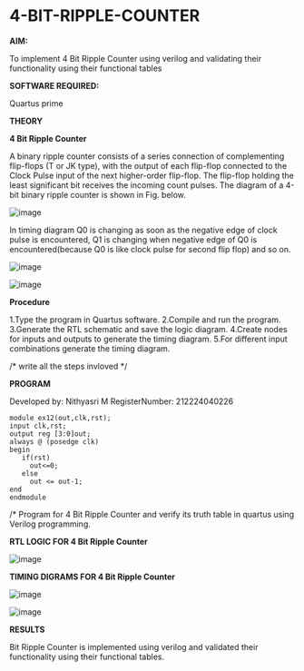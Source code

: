 # 4-BIT-RIPPLE-COUNTER

**AIM:**

To implement  4 Bit Ripple Counter using verilog and validating their functionality using their functional tables

**SOFTWARE REQUIRED:**

Quartus prime

**THEORY**

**4 Bit Ripple Counter**

A binary ripple counter consists of a series connection of complementing flip-flops (T or JK type), with the output of each flip-flop connected to the Clock Pulse input of the next higher-order flip-flop. The flip-flop holding the least significant bit receives the incoming count pulses. The diagram of a 4-bit binary ripple counter is shown in Fig. below.

![image](https://github.com/naavaneetha/4-BIT-RIPPLE-COUNTER/assets/154305477/cb4b74d4-31ab-4359-95d0-d22e67daba13)

In timing diagram Q0 is changing as soon as the negative edge of clock pulse is encountered, Q1 is changing when negative edge of Q0 is encountered(because Q0 is like clock pulse for second flip flop) and so on.

![image](https://github.com/naavaneetha/4-BIT-RIPPLE-COUNTER/assets/154305477/a573a7d6-014e-4e54-93e6-e2ac9530960b)

![image](https://github.com/naavaneetha/4-BIT-RIPPLE-COUNTER/assets/154305477/85e1958a-2fc1-49bb-9a9f-d58ccbf3663c)

**Procedure**

1.Type the program in Quartus software.
2.Compile and run the program.
3.Generate the RTL schematic and save the logic diagram.
4.Create nodes for inputs and outputs to generate the timing diagram.
5.For different input combinations generate the timing diagram.

/* write all the steps invloved */

**PROGRAM**

Developed by: Nithyasri M
RegisterNumber: 212224040226

```
module ex12(out,clk,rst);
input clk,rst;
output reg [3:0]out;
always @ (posedge clk)
begin
   if(rst)
     out<=0;
   else 
     out <= out-1;
end
endmodule
```

/* Program for 4 Bit Ripple Counter and verify its truth table in quartus using Verilog programming.




**RTL LOGIC FOR 4 Bit Ripple Counter**

![image](https://github.com/user-attachments/assets/6d484cc9-16b0-4bb3-945d-fd8b4a2029b8)


**TIMING DIGRAMS FOR 4 Bit Ripple Counter**

![image](https://github.com/user-attachments/assets/ae4e42c2-0070-4baf-a8fe-e1ce744b3880)

![image](https://github.com/user-attachments/assets/6cc57f59-a257-4d35-895b-b598b1b40faa)



**RESULTS**

Bit Ripple Counter is implemented using verilog and validated their functionality using their functional tables.
